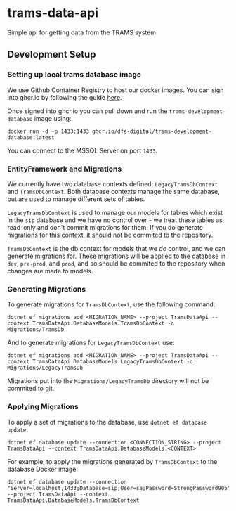 # trams-data-api
Simple api for getting data from the TRAMS system



## Development Setup
### Setting up local trams database image
We use Github Container Registry to host our docker images.
You can sign into ghcr.io by following the guide [here](https://docs.github.com/en/packages/working-with-a-github-packages-registry/working-with-the-container-registry#authenticating-to-the-container-registry).

Once signed into ghcr.io you can pull down and run the `trams-development-database` image using:

`docker run -d -p 1433:1433 ghcr.io/dfe-digital/trams-development-database:latest`

You can connect to the MSSQL Server on port `1433`.

### EntityFramework and Migrations

We currently have two database contexts defined: `LegacyTramsDbContext` and `TramsDbContext`. Both database contexts manage the same database, but are used to manage different sets of tables.

`LegacyTramsDbContext` is used to manage our models for tables which exist in the `sip` database and we have no control over - we treat these tables as read-only and don't commit migrations for them. If you do generate migrations for this context, it should not be commited to the repository.

`TramsDbContext` is the db context for models that we _do_ control, and we can generate migrations for. These migrations will be applied to the database in `dev`, `pre-prod`, and `prod`, and so should be commited to the repository when changes are made to models.

### Generating Migrations

To generate migrations for `TramsDbContext`, use the following command:

```
dotnet ef migrations add <MIGRATION_NAME> --project TramsDataApi --context TramsDataApi.DatabaseModels.TramsDbContext -o Migrations/TramsDb
```

And to generate migrations for `LegacyTramsDbContext` use:

```
dotnet ef migrations add <MIGRATION_NAME> --project TramsDataApi --context TramsDataApi.DatabaseModels.LegacyTramsDbContext -o Migrations/LegacyTramsDb
```

Migrations put into the `Migrations/LegacyTramsDb` directory will not be commited to git.

### Applying Migrations

To apply a set of migrations to the database, use `dotnet ef database update`:

```
dotnet ef database update --connection <CONNECTION_STRING> --project TramsDataApi --context TramsDataApi.DatabaseModels.<CONTEXT>
```

For example, to apply the migrations generated by `TramsDbContext` to the database Docker image:

```
dotnet ef database update --connection "Server=localhost,1433;Database=sip;User=sa;Password=StrongPassword905" --project TramsDataApi --context TramsDataApi.DatabaseModels.TramsDbContext
```
